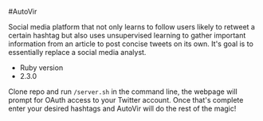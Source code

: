 #AutoVir

Social media platform that not only learns to follow users likely to retweet a certain hashtag but also uses unsupervised learning to gather important information from an article to post concise tweets on its own. It's goal is to essentially replace a social media analyst. 

* Ruby version
* 2.3.0

Clone repo and run `/server.sh` in the command line, the webpage will prompt for OAuth access to your Twitter account. Once that's complete enter your desired hashtags and AutoVir will do the rest of the magic!
